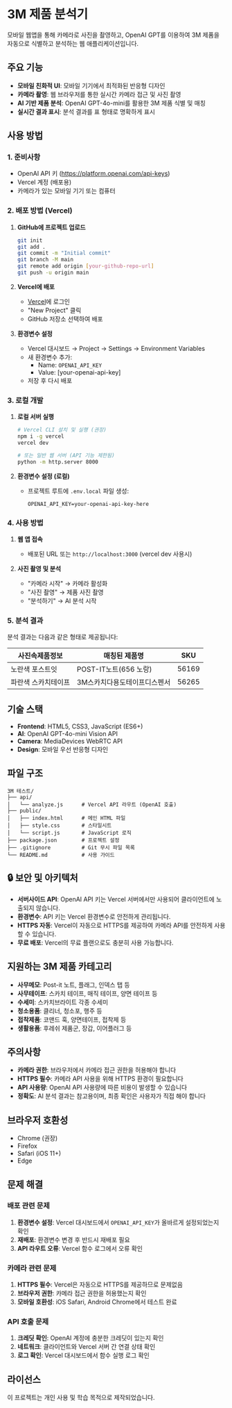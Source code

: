 # 3M 제품 분석기

모바일 웹앱을 통해 카메라로 사진을 촬영하고, OpenAI GPT를 이용하여 3M 제품을 자동으로 식별하고 분석하는 웹 애플리케이션입니다.

## 주요 기능

- **모바일 친화적 UI**: 모바일 기기에서 최적화된 반응형 디자인
- **카메라 촬영**: 웹 브라우저를 통한 실시간 카메라 접근 및 사진 촬영
- **AI 기반 제품 분석**: OpenAI GPT-4o-mini를 활용한 3M 제품 식별 및 매칭
- **실시간 결과 표시**: 분석 결과를 표 형태로 명확하게 표시

## 사용 방법

### 1. 준비사항
- OpenAI API 키 (https://platform.openai.com/api-keys)
- Vercel 계정 (배포용)
- 카메라가 있는 모바일 기기 또는 컴퓨터

### 2. 배포 방법 (Vercel)

1. **GitHub에 프로젝트 업로드**
   ```bash
   git init
   git add .
   git commit -m "Initial commit"
   git branch -M main
   git remote add origin [your-github-repo-url]
   git push -u origin main
   ```

2. **Vercel에 배포**
   - [Vercel](https://vercel.com)에 로그인
   - "New Project" 클릭
   - GitHub 저장소 선택하여 배포

3. **환경변수 설정**
   - Vercel 대시보드 → Project → Settings → Environment Variables
   - 새 환경변수 추가:
     - Name: `OPENAI_API_KEY`
     - Value: [your-openai-api-key]
   - 저장 후 다시 배포

### 3. 로컬 개발

1. **로컬 서버 실행**
   ```bash
   # Vercel CLI 설치 및 실행 (권장)
   npm i -g vercel
   vercel dev
   
   # 또는 일반 웹 서버 (API 기능 제한됨)
   python -m http.server 8000
   ```

2. **환경변수 설정 (로컬)**
   - 프로젝트 루트에 `.env.local` 파일 생성:
     ```
     OPENAI_API_KEY=your-openai-api-key-here
     ```

### 4. 사용 방법

1. **웹 앱 접속**
   - 배포된 URL 또는 `http://localhost:3000` (vercel dev 사용시)

2. **사진 촬영 및 분석**
   - "카메라 시작" → 카메라 활성화
   - "사진 촬영" → 제품 사진 촬영
   - "분석하기" → AI 분석 시작

### 5. 분석 결과

분석 결과는 다음과 같은 형태로 제공됩니다:

| 사진속제품정보 | 매칭된 제품명 | SKU |
|---|---|---|
| 노란색 포스트잇 | POST-IT노트(656 노랑) | 56169 |
| 파란색 스카치테이프 | 3M스카치다용도테이프디스펜서 | 56265 |

## 기술 스택

- **Frontend**: HTML5, CSS3, JavaScript (ES6+)
- **AI**: OpenAI GPT-4o-mini Vision API
- **Camera**: MediaDevices WebRTC API
- **Design**: 모바일 우선 반응형 디자인

## 파일 구조

```
3M 테스트/
├── api/
│   └── analyze.js      # Vercel API 라우트 (OpenAI 호출)
├── public/
│   ├── index.html      # 메인 HTML 파일
│   ├── style.css       # 스타일시트
│   └── script.js       # JavaScript 로직
├── package.json        # 프로젝트 설정
├── .gitignore          # Git 무시 파일 목록
└── README.md           # 사용 가이드
```

## 🔒 보안 및 아키텍처

- **서버사이드 API**: OpenAI API 키는 Vercel 서버에서만 사용되어 클라이언트에 노출되지 않습니다.
- **환경변수**: API 키는 Vercel 환경변수로 안전하게 관리됩니다.
- **HTTPS 자동**: Vercel이 자동으로 HTTPS를 제공하여 카메라 API를 안전하게 사용할 수 있습니다.
- **무료 배포**: Vercel의 무료 플랜으로도 충분히 사용 가능합니다.

## 지원하는 3M 제품 카테고리

- **사무메모**: Post-it 노트, 플래그, 인덱스 탭 등
- **사무테이프**: 스카치 테이프, 매직 테이프, 양면 테이프 등
- **수세미**: 스카치브라이트 각종 수세미
- **청소용품**: 클리너, 청소포, 행주 등
- **접착제품**: 코맨드 훅, 양면테이프, 접착제 등
- **생활용품**: 후레쉬 제품군, 장갑, 이어플러그 등

## 주의사항

- **카메라 권한**: 브라우저에서 카메라 접근 권한을 허용해야 합니다
- **HTTPS 필수**: 카메라 API 사용을 위해 HTTPS 환경이 필요합니다
- **API 사용량**: OpenAI API 사용량에 따른 비용이 발생할 수 있습니다
- **정확도**: AI 분석 결과는 참고용이며, 최종 확인은 사용자가 직접 해야 합니다

## 브라우저 호환성

- Chrome (권장)
- Firefox
- Safari (iOS 11+)
- Edge

## 문제 해결

### 배포 관련 문제
1. **환경변수 설정**: Vercel 대시보드에서 `OPENAI_API_KEY`가 올바르게 설정되었는지 확인
2. **재배포**: 환경변수 변경 후 반드시 재배포 필요
3. **API 라우트 오류**: Vercel 함수 로그에서 오류 확인

### 카메라 관련 문제
1. **HTTPS 필수**: Vercel은 자동으로 HTTPS를 제공하므로 문제없음
2. **브라우저 권한**: 카메라 접근 권한을 허용했는지 확인
3. **모바일 호환성**: iOS Safari, Android Chrome에서 테스트 완료

### API 호출 문제
1. **크레딧 확인**: OpenAI 계정에 충분한 크레딧이 있는지 확인
2. **네트워크**: 클라이언트와 Vercel 서버 간 연결 상태 확인
3. **로그 확인**: Vercel 대시보드에서 함수 실행 로그 확인

## 라이선스

이 프로젝트는 개인 사용 및 학습 목적으로 제작되었습니다.
